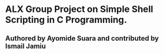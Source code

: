 # ALX Group Project on Simple Shell Scripting in C Programming.

## Authored by Ayomide Suara and contributed by Ismail Jamiu
